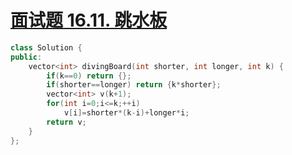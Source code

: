 # [面试题 16.11. 跳水板](https://leetcode-cn.com/problems/diving-board-lcci/)

```cpp
class Solution {
public:
    vector<int> divingBoard(int shorter, int longer, int k) {
        if(k==0) return {};
        if(shorter==longer) return {k*shorter};
        vector<int> v(k+1);
        for(int i=0;i<=k;++i)
            v[i]=shorter*(k-i)+longer*i;
        return v;
    }
};
```
